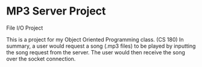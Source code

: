 # MP3 Server Project

File I/O Project

This is a project for my Object Oriented Programming class. (CS 180)
In summary, a user would request a song (.mp3 files) to be played by inputting the song request from the server.
The user would then receive the song over the socket connection.

